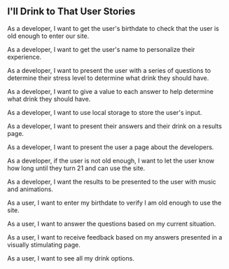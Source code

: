## I'll Drink to That User Stories

As a developer, I want to get the user's birthdate to check that the user is old enough to enter our site. 

As a developer, I want to get the user's name to personalize their experience.

As a developer, I want to present the user with a series of questions to determine their stress level to determine what drink they should have. 

As a developer, I want to give a value to each answer to help determine what drink they should have.

As a developer, I want to use local storage to store the user's input.

As a developer, I want to present their answers and their drink on a results page.

As a developer, I want to present the user a page about the developers. 

As a developer, if the user is not old enough, I want to let the user know how long until they turn 21 and can use the site.

As a developer, I want the results to be presented to the user with music and animations. 

As a user, I want to enter my birthdate to verify I am old enough to use the site. 

As a user, I want to answer the questions based on my current situation.

As a user, I want to receive feedback based on my answers presented in a visually stimulating page. 

As a user, I want to see all my drink options. 